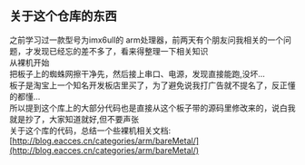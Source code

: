 ## 关于这个仓库的东西

之前学习过一款型号为imx6ull的 arm处理器，前两天有个朋友问我相关的一个问题，才发现已经忘的差不多了，看来得整理一下相关知识<br>
从裸机开始<br>
把板子上的蜘蛛网擦干净先，然后接上串口、电源，发现直接能跑,没坏...<br>
板子是淘宝上一个知名开发板店里买了，为了避免说我打广告就不提名了，反正懂的都懂...<br>
所以提到这个库上的大部分代码也是直接从这个板子带的源码里修改来的，说白我就是抄了，大家知道就好,但不要声张<br>
关于这个库的代码，总结一个些裸机相关文档:[http://blog.eacces.cn/categories/arm/bareMetal/](http://blog.eacces.cn/categories/arm/bareMetal/)<br>
